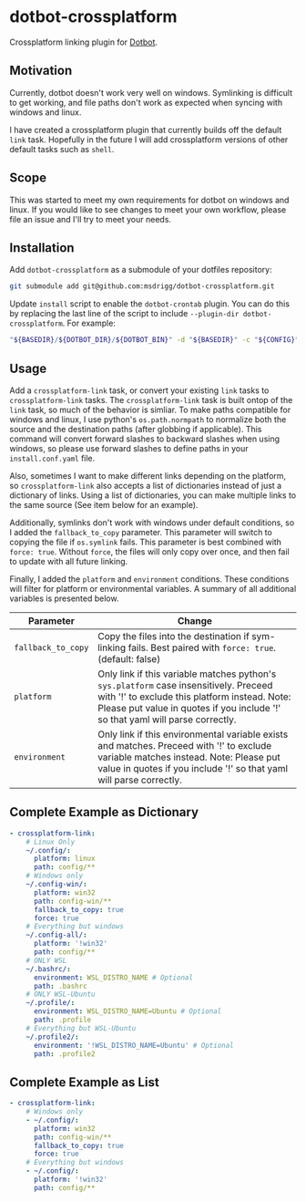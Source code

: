 # dotbot-crossplatform

Crossplatform linking plugin for [Dotbot](https://github.com/anishathalye/dotbot).

## Motivation

Currently, dotbot doesn't work very well on windows. Symlinking is difficult to get working, and 
file paths don't work as expected when syncing with windows and linux.

I have created a crossplatform plugin that currently builds off the default `link` task. Hopefully in 
the future I will add crossplatform versions of other default tasks such as `shell`.


## Scope

This was started to meet my own requirements for dotbot on windows and linux. If you would like to see changes
to meet your own workflow, please file an issue and I'll try to meet your needs.

## Installation

Add `dotbot-crossplatform` as a submodule of your dotfiles repository:

```sh
git submodule add git@github.com:msdrigg/dotbot-crossplatform.git
```

Update `install` script to enable the `dotbot-crontab` plugin. You can do this by replacing the last line of 
the script to include `--plugin-dir dotbot-crossplatform`. For example:

```bash
"${BASEDIR}/${DOTBOT_DIR}/${DOTBOT_BIN}" -d "${BASEDIR}" -c "${CONFIG}" --plugin-dir dotbot-crossplatform "${@}"
```

## Usage

Add a `crossplatform-link` task, or convert your existing `link` tasks to `crossplatform-link` tasks. 
The `crossplatform-link` task is built ontop of the `link` task, so much of the behavior is simliar. 
To make paths compatible for windows and linux, I use python's `os.path.normpath` to normalize both the
source and the destination paths (after globbing if applicable). This command will convert forward slashes
to backward slashes when using windows, so please use forward slashes to define paths in your `install.conf.yaml` file.

Also, sometimes I want to make different links depending on the platform, so `crossplatform-link` also accepts a list of
dictionaries instead of just a dictionary of links. Using a list of dictionaries, you can make multiple links to the 
same source (See item below for an example).

Additionally, symlinks don't work with windows under default conditions, so I added the `fallback_to_copy` parameter. This 
parameter will switch to copying the file if `os.symlink` fails. This parameter is best combined with `force: true`. 
Without `force`, the files will only copy over once, and then fail to update with all future linking.

Finally, I added the `platform` and `environment` conditions. These conditions will filter for platform or environmental
variables. A summary of all additional variables is presented below.

| Parameter | Change |
| --- | --- |
|`fallback_to_copy` | Copy the files into the destination if sym-linking fails. Best paired with `force: true`. (default: false) |
| `platform` | Only link if this variable matches python's `sys.platform` case insensitively. Preceed with '!' to exclude this platform instead. Note: Please put value in quotes if you include '!' so that yaml will parse correctly. |
| `environment` | Only link if this environmental variable exists and matches. Preceed with '!' to exclude variable matches instead. Note: Please put value in quotes if you include '!' so that yaml will parse correctly. |

## Complete Example as Dictionary

```yaml
- crossplatform-link:
    # Linux Only
    ~/.config/:
      platform: linux
      path: config/**
    # Windows only
    ~/.config-win/:
      platform: win32
      path: config-win/**
      fallback_to_copy: true
      force: true
    # Everything but windows
    ~/.config-all/:
      platform: '!win32'
      path: config/**
    # ONLY WSL
    ~/.bashrc/:
      environment: WSL_DISTRO_NAME # Optional
      path: .bashrc
    # ONLY WSL-Ubuntu
    ~/.profile/:
      environment: WSL_DISTRO_NAME=Ubuntu # Optional
      path: .profile
    # Everything but WSL-Ubuntu
    ~/.profile2/:
      environment: '!WSL_DISTRO_NAME=Ubuntu' # Optional
      path: .profile2
```

## Complete Example as List

```yaml
- crossplatform-link:
    # Windows only
    - ~/.config/:
      platform: win32
      path: config-win/**
      fallback_to_copy: true
      force: true
    # Everything but windows
    - ~/.config/:
      platform: '!win32'
      path: config/**
```

